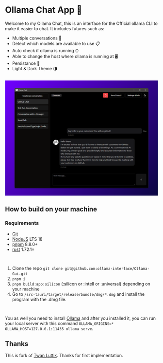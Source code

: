# Ollama Chat App 🐐

Welcome to my Ollama Chat, this is an interface for the Official ollama CLI to make it easier to chat. It includes futures such as:

- Multiple conversations 💬
- Detect which models are available to use 📋
- Auto check if ollama is running ⏰
- Able to change the host where ollama is running at 🖥️
- Persistance 📀
- Light & Dark Theme 🌗

<br />

<img src="./.github/docs/preview-1.png" />

<br />

## How to build on your machine

### Requirements

- [Git](https://git-scm.com/)
- [NodeJS](https://nodejs.org/en) LTS 18
- [pnpm](https://pnpm.io/) 8.8.0+
- [rust](https://www.rust-lang.org/) 1.72.1=

<br />

1.  Clone the repo `git clone git@github.com:ollama-interface/Ollama-Gui.git`
2.  `pnpm i`
3.  `pnpm build:app:silicon` (:silicon or :intell or :universal) depending on your machine
4.  Go to `/src-tauri/target/release/bundle/dmg/*.dmg` and install the program with the .dmg file.

<br />

You as well you need to install [Ollama](https://ollama.ai) and after you installed it, you can run your local server with this command `OLLAMA_ORIGINS=* OLLAMA_HOST=127.0.0.1:11435 ollama serve`.

## Thanks

This is fork of [Twan Luttik](https://github.com/ollama-interface/Ollama-Gui). Thanks for first implementation.
